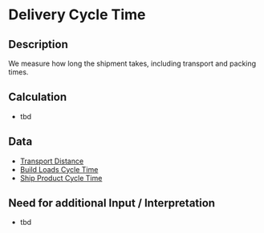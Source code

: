 # Delivery Cycle Time

## Description
We measure how long the shipment takes, including transport and packing times.

## Calculation
* tbd

## Data
* [Transport Distance](https://github.com/fraunhofer-iem/move-kpi-system/blob/4d99aa8cdfc65dc3701b2f8108069079fff7ce1c/kpis/Internal%20Supply%20Performance/Transport_Distance.md)
* [Build Loads Cycle Time](https://github.com/fraunhofer-iem/move-kpi-system/blob/4d99aa8cdfc65dc3701b2f8108069079fff7ce1c/kpis/Internal%20Supply%20Performance/Build_Loads_Cycle_Time.md)
* [Ship Product Cycle Time](https://github.com/fraunhofer-iem/move-kpi-system/blob/4d99aa8cdfc65dc3701b2f8108069079fff7ce1c/kpis/Internal%20Supply%20Performance/Ship_Product_Cycle_Time.md)

## Need for additional Input / Interpretation
* tbd
